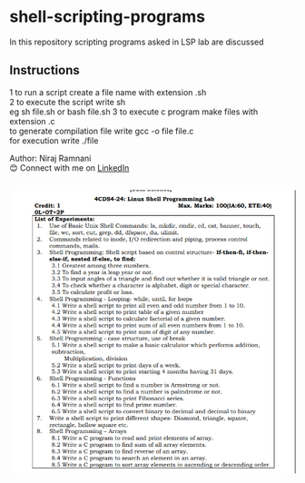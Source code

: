 # shell-scripting-programs
In this repository scripting programs asked in LSP lab are discussed 
## Instructions 
1 to run a script create a file name with extension .sh <br>
2 to execute the script write sh <scripname> <br>
            eg sh file.sh
                  or 
            bash file.sh
3 to execute c program make files with extension .c <br>
     to generate compilation file write gcc -o file file.c <br>
     for execution write ./file
     
            
Author: Niraj Ramnani
<br>
😊 Connect with me on [LinkedIn](https://www.linkedin.com/in/niraj-ramnani)

<br>
<img src="lsp.PNG" alt="LSP Lab" width="550"/>
